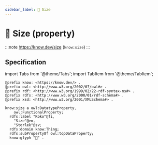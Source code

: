 ```yaml
---
sidebar_label: 📏 Size
---
```


# 📏 Size (property)

:::note
https://know.dev/size
(`know:size`)
:::

## Specification

import Tabs from '@theme/Tabs';
import TabItem from '@theme/TabItem';

<Tabs>
<TabItem value="turtle" label="Turtle">

```turtle
@prefix know: <https://know.dev/> .
@prefix owl: <http://www.w3.org/2002/07/owl#> .
@prefix rdf: <http://www.w3.org/1999/02/22-rdf-syntax-ns#> .
@prefix rdfs: <http://www.w3.org/2000/01/rdf-schema#> .
@prefix xsd: <http://www.w3.org/2001/XMLSchema#> .

know:size a owl:DatatypeProperty,
    owl:FunctionalProperty;
  rdfs:label "Koko"@fi,
    "Size"@en,
    "Storlek"@sv;
  rdfs:domain know:Thing;
  rdfs:subPropertyOf owl:topDataProperty;
  know:glyph "📏" .

```

</TabItem>
</Tabs>

